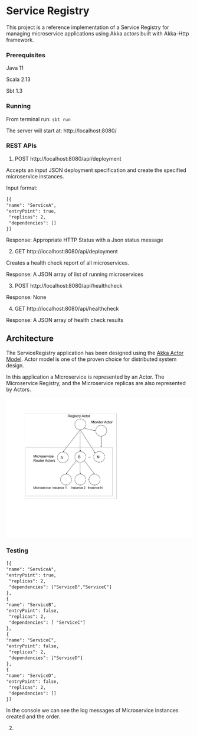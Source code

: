 # Service Registry
This project is a reference implementation of a Service Registry for managing microservice 
applications using Akka actors built with Akka-Http framework.

### Prerequisites
Java 11

Scala 2.13

Sbt 1.3

### Running
From terminal run: `sbt run`

The server will start at: http://localhost:8080/

### REST APIs

1. POST http://localhost:8080/api/deployment

Accepts an input JSON deployment specification and create the specified microservice instances.

Input format:
```
[{
"name": "ServiceA",
"entryPoint": true,
 "replicas": 2,
 "dependencies": []
}]
```
Response: Appropriate HTTP Status with a Json status message

2. GET http://localhost:8080/api/deployment

Creates a health check report of all microservices.

Response: A JSON array of list of running microservices
   
3. POST http://localhost:8080/api/healthcheck

Response: None
   
4. GET http://localhost:8080/api/healthcheck

Response: A JSON array of health check results

## Architecture
The ServiceRegistry application has been designed using the [Akka Actor Model](https://doc.akka.io/docs/akka/2.5.32/guide/actors-intro.html).
Actor model is one of the proven choice for distributed system design. 

In this application a Microservice  is represented by an Actor. 
The Microservice Registry, and the Microservice replicas are also represented by Actors.

![alt text](./images/archi.png "Architecture diagram")







### Testing



```
[{
"name": "ServiceA",
"entryPoint": true,
 "replicas": 2,
 "dependencies": ["ServiceB","ServiceC"]
},
{
"name": "ServiceB",
"entryPoint": false,
 "replicas": 2,
 "dependencies": [ "ServiceC"]
},
{
"name": "ServiceC",
"entryPoint": false,
 "replicas": 2,
 "dependencies": ["ServiceD"]
},
{
"name": "ServiceD",
"entryPoint": false,
 "replicas": 2,
 "dependencies": []
}]
```
In the console we can see the log messages of Microservice instances created and the order. 


2. 

